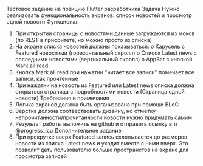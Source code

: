 Тестовое задание на позицию Flutter
разработчика
Задача
Нужно реализовать функциональность экранов: список новостей и просмотр одной
новости
Функционал
1. При открытии страницы с новостями данные загружаются из моков (по REST в
приоритете, но можно просто из списка)
2. На экране списка новостей должны показываться:
o Карусель с Featured новостями (горизонтальный скролл)
o Список Latest news c последними новостями (вертикальный скролл)
o AppBar с кнопкой Mark all read
3. Кнопка Mark all read при нажатии "читает все записи" помечает все записи, как
прочтенные
4. При нажатии на новость из Featured или Latest news списка должна открыться
страница с подробностями новости (Страница одной новости)
Требования и примечания
1. Логика экранов должна быть организована при помощи BLoC
2. Верстка должна соотвествовать дизайну, но отметку
непрочитанности/прочитанности новости нужно придумать самим
3. Результат работы выложить на github и отправить ссылку в тг @progress_icu
Дополнительное задание:
1. При прокрутке вверх Featured запись схлопывается до размеров новости из списка
Latest news и уходит вместе с ними вверх. Это позволит дать пользователю больше
пространства на экране для просмотра записей


